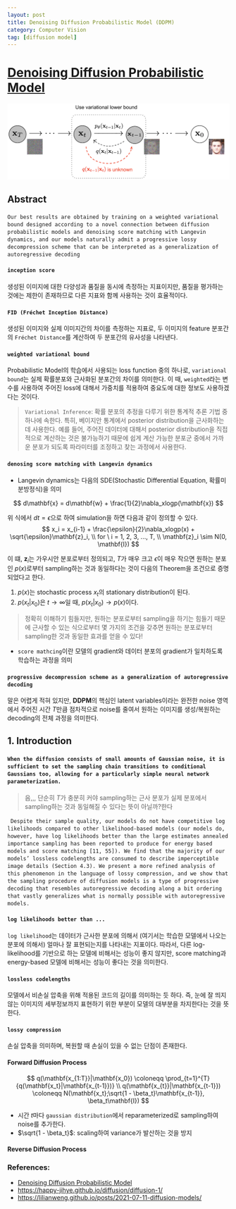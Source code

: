 ```yaml
---
layout: post
title: Denoising Diffusion Probabilistic Model (DDPM)
category: Computer Vision
tag: [diffusion model]
---
```


# [Denoising Diffusion Probabilistic Model](https://arxiv.org/pdf/2006.11239.pdf)

<img src='/assets/computer_vision/diffucion_model/forward.png'>

## Abstract
`
Our best results are obtained by training on a weighted variational
bound designed according to a novel connection between diffusion probabilistic
models and denoising score matching with Langevin dynamics, and our models naturally admit a progressive lossy decompression scheme that can be interpreted as a
generalization of autoregressive decoding
`

#### `inception score`

생성된 이미지에 대한 다양성과 품질을 동시에 측정하는 지표이지만, 품질을 평가하는 것에는 제한이 존재하므로 다른 지표와 함께 사용하는 것이 효율적이다. 

#### `FID (Fréchet Inception Distance)`

생성된 이미지와 실제 이미지간의 차이를 측정하는 지표로, 두 이미지의 feature 분포간의 `Fréchet Distance`를 계산하여 두 분포간의 유사성을 나타낸다. 

#### `weighted variational bound`

Probabilistic Model의 학습에서 사용되는 loss function 중의 하나로, `variational bound`는 실제 확률분포와 근사화된 분포간의 차이를 의미한다. 이 때, `weighted`라는 변수를 사용하여 주어진 loss에 대해서 가중치를 적용하여 중요도에 대한 정보도 사용하겠다는 것이다. 

> `Variational Inference`: 확률 분포의 추정을 다루기 위한 통계적 추론 기법 중 하나에 속한다. 특히, 베이지안 통계에서 posterior distribution을 근사화하는 데 사용한다. 예를 들어, 주어진 데이터에 대해서 posterior distribution을 직접적으로 계산하는 것은 불가능하기 때문에 쉽게 계산 가능한 분포군 중에서 가까운 분포가 되도록 파라미터를 조정하고 찾는 과정에서 사용한다. 

#### `denosing score matching with Langevin dynamics`

- Langevin dynamics는 다음의 SDE(Stochastic Differential Equation, 확률미분방정식)을 의미

$$
d\mathbf{x} = d\mathbf{w} + \frac{1}{2}\nabla_xlogp(\mathbf{x})
$$

위 식에서 $dt = \epsilon$으로 하여 simulation을 하면 다음과 같이 정의할 수 있다. 
$$
x_i = x_{i-1} + \frac{\epsilon}{2}\nabla_xlogp(x) + \sqrt{\epsilon}\mathbf{z}_i, \\
for \ i = 1, 2, 3, ..., T, \\
\mathbf{z}_i \sim N(0, \mathbf{I}) 
$$

이 떄, $\mathbf{z}_i$는 가우시안 분포로부터 정의되고, $T$가 매우 크고 $\epsilon$이 매우 작으면 원하는 분포인 $p(x)$로부터 sampling하는 것과 동일하다는 것이 다음의 Theorem을 조건으로 증명되었다고 한다. 

1. $p(x)$는 stochastic process $x_t$의 stationary distribution이 된다. 
2. $p(x_t|x_0)$은 $t \to \infty$일 때, $p(x_t|x_0) \to p(x)$이다. 

> 정확히 이해하기 힘들지만, 원하는 분포로부터 sampling을 하기는 힘들기 때문에 근사할 수 있는 식으로부터 몇 가지의 조건을 갖추면 원하는 분포로부터 sampling한 것과 동일한 효과를 얻을 수 있다! 

* `score mathcing`이란 모델의 gradient와 데이터 분포의 gradient가 일치하도록 학습하는 과정을 의미

#### `progressive decompression scheme as a generalization of autoregressive decoding`

말은 어렵게 적혀 있지만, **DDPM**의 핵심인 latent variables이라는 완전한 noise 영역에서 주어진 시간 $T$만큼 점차적으로 noise를 줄여서 원하는 이미지를 생성/복원하는 decoding의 전체 과정을 의미한다. 

## 1. Introduction

#### `When the diffusion consists of small amounts of Gaussian noise, it is sufficient to set the sampling chain transitions to conditional Gaussians too, allowing for a particularly simple neural network parameterization.`

> 음,,, 단순히 $T$가 충분히 커야 sampling하는 근사 분포가 실제 분포에서 sampling하는 것과 동일해질 수 있다는 뜻이 아닐까?한다

`
Despite their sample quality, our models do not have competitive log likelihoods compared to other likelihood-based models (our models do, however, have log likelihoods better than the large estimates annealed importance sampling has been reported to produce for energy based models and score matching [11, 55]). We find that the majority of our models’ lossless codelengths are consumed to describe imperceptible image details (Section 4.3). We present a more refined analysis of this phenomenon in the language of lossy compression, and we show that the sampling procedure of diffusion models is a type of progressive decoding that resembles autoregressive decoding along a bit ordering that vastly generalizes what is normally possible with autoregressive models.`

#### `log likelihoods better than ...`

`log likelihood`는 데이터가 근사한 분포에 의해서 (여기서는 학습한 모델에서 나오는 분포에 의해서) 얼마나 잘 표현되는지를 나타내는 지표이다. 따라서, 다른 log-likelihood를 기반으로 하는 모델에 비해서는 성능이 좋지 않지만, score matching과 energy-based 모델에 비해서는 성능이 좋다는 것을 의미한다. 

#### `lossless codelengths`

모델에서 비손실 압축을 위해 적용된 코드의 길이를 의미하는 듯 하다. 즉, 눈에 잘 띄지 않는 이미지의 세부정보까지 표현하기 위한 부분이 모델의 대부분을 차지한다는 것을 뜻한다.  

#### `lossy compression`

손실 압축을 의미하며, 복원할 때 손실이 있을 수 없는 단점이 존재한다. 



#### Forward Diffusion Process

$$
q(\mathbf{x_{1:T}}|\mathbf{x_0}) \coloneqq \prod_{t=1}^{T}{q(\mathbf{x_t}|\mathbf{x_{t-1}})} \\
q(\mathbf{x_{t}}|\mathbf{x_{t-1}}) \coloneqq N(\mathbf{x_t};\sqrt{1 - \beta_t}\mathbf{x_{t-1}}, \beta_t\mathbf{I})
$$

- 시간 $t$마다 `gaussian distribution`에서 reparameterized로 sampling하여 noise를 추가한다. 
- $\sqrt{1 - \beta_t}$: scaling하여 variance가 발산하는 것을 방지

#### Reverse Diffusion Process 


### References:
- [Denoising Diffusion Probabilistic Model](https://arxiv.org/pdf/2006.11239.pdf)
- https://happy-jihye.github.io/diffusion/diffusion-1/
- https://lilianweng.github.io/posts/2021-07-11-diffusion-models/